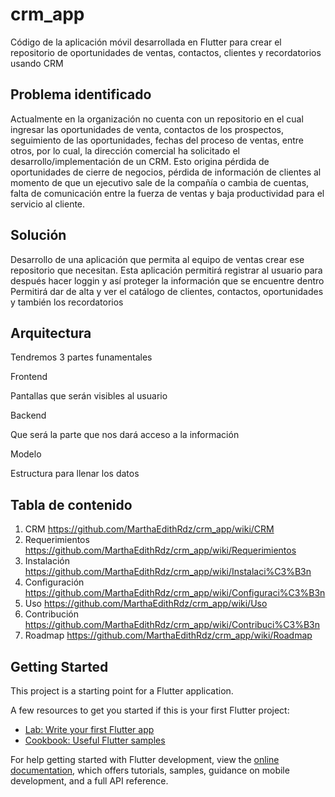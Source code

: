 # crm_app

Código de la aplicación móvil desarrollada en Flutter para crear el repositorio de oportunidades de ventas, contactos, clientes y recordatorios usando CRM

## Problema identificado
Actualmente en la organización no cuenta con un repositorio en el cual ingresar las oportunidades de venta, contactos de los prospectos, seguimiento de las oportunidades, fechas del proceso de ventas, entre otros, por lo cual, la dirección comercial ha solicitado el desarrollo/implementación de un CRM.
Esto origina pérdida de oportunidades de cierre de negocios, pérdida de información de clientes al momento de que un ejecutivo sale de la compañía o cambia de cuentas, falta de comunicación entre la fuerza de ventas y baja productividad para el servicio al cliente.

## Solución
Desarrollo de una aplicación que permita al equipo de ventas crear ese repositorio que necesitan.
Esta aplicación permitirá registrar al usuario para después hacer loggin y así proteger la información que se encuentre dentro
Permitirá dar de alta y ver el catálogo de clientes, contactos, oportunidades y también los recordatorios

## Arquitectura
Tendremos 3 partes funamentales

Frontend 

  Pantallas que serán visibles al usuario 

Backend 

  Que será la parte que nos dará acceso a la información

Modelo

  Estructura para llenar los datos

## Tabla de contenido
1. CRM https://github.com/MarthaEdithRdz/crm_app/wiki/CRM
2. Requerimientos https://github.com/MarthaEdithRdz/crm_app/wiki/Requerimientos
3. Instalación https://github.com/MarthaEdithRdz/crm_app/wiki/Instalaci%C3%B3n
4. Configuración https://github.com/MarthaEdithRdz/crm_app/wiki/Configuraci%C3%B3n
5. Uso https://github.com/MarthaEdithRdz/crm_app/wiki/Uso
6. Contribución https://github.com/MarthaEdithRdz/crm_app/wiki/Contribuci%C3%B3n
7. Roadmap https://github.com/MarthaEdithRdz/crm_app/wiki/Roadmap
   
## Getting Started

This project is a starting point for a Flutter application.

A few resources to get you started if this is your first Flutter project:

- [Lab: Write your first Flutter app](https://docs.flutter.dev/get-started/codelab)
- [Cookbook: Useful Flutter samples](https://docs.flutter.dev/cookbook)

For help getting started with Flutter development, view the
[online documentation](https://docs.flutter.dev/), which offers tutorials,
samples, guidance on mobile development, and a full API reference.

